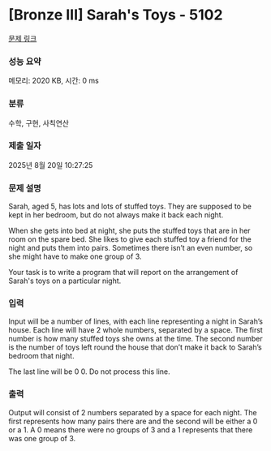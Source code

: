 # [Bronze III] Sarah's Toys - 5102 

[문제 링크](https://www.acmicpc.net/problem/5102) 

### 성능 요약

메모리: 2020 KB, 시간: 0 ms

### 분류

수학, 구현, 사칙연산

### 제출 일자

2025년 8월 20일 10:27:25

### 문제 설명

<p>Sarah, aged 5, has lots and lots of stuffed toys. They are supposed to be kept in her bedroom, but do not always make it back each night.</p>

<p>When she gets into bed at night, she puts the stuffed toys that are in her room on the spare bed. She likes to give each stuffed toy a friend for the night and puts them into pairs. Sometimes there isn’t an even number, so she might have to make one group of 3.</p>

<p>Your task is to write a program that will report on the arrangement of Sarah's toys on a particular night.</p>

### 입력 

 <p>Input will be a number of lines, with each line representing a night in Sarah’s house. Each line will have 2 whole numbers, separated by a space. The first number is how many stuffed toys she owns at the time. The second number is the number of toys left round the house that don’t make it back to Sarah’s bedroom that night.</p>

<p>The last line will be 0 0. Do not process this line.</p>

### 출력 

 <p>Output will consist of 2 numbers separated by a space for each night. The first represents how many pairs there are and the second will be either a 0 or a 1. A 0 means there were no groups of 3 and a 1 represents that there was one group of 3.</p>

